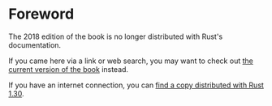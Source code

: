 # Foreword

The 2018 edition of the book is no longer distributed with Rust's documentation.

If you came here via a link or web search, you may want to check out [the current
version of the book](../foreword.md) instead.

If you have an internet connection, you can [find a copy distributed with
Rust
1.30](https://doc.rust-lang.org/1.30.0/book/2018-edition/foreword.html).